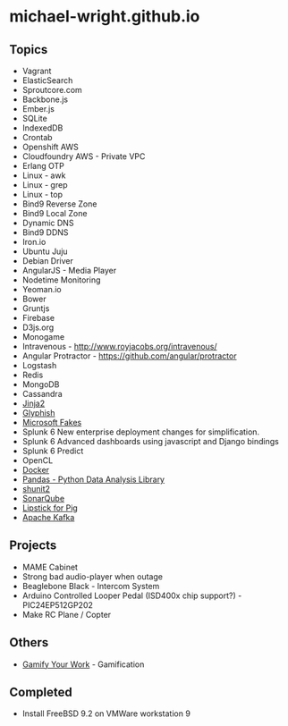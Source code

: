 michael-wright.github.io
========================

Topics
------------------------

* Vagrant
* ElasticSearch
* Sproutcore.com
* Backbone.js
* Ember.js
* SQLite
* IndexedDB
* Crontab
* Openshift AWS
* Cloudfoundry AWS - Private VPC
* Erlang OTP
* Linux - awk
* Linux - grep
* Linux - top
* Bind9 Reverse Zone
* Bind9 Local Zone
* Dynamic DNS
* Bind9 DDNS
* Iron.io
* Ubuntu Juju
* Debian Driver
* AngularJS - Media Player
* Nodetime Monitoring
* Yeoman.io
* Bower
* Gruntjs
* Firebase
* D3js.org
* Monogame
* Intravenous - http://www.royjacobs.org/intravenous/
* Angular Protractor - https://github.com/angular/protractor
* Logstash
* Redis
* MongoDB
* Cassandra
* [Jinja2](http://jinja.pocoo.org/docs/)
* [Glyphish](http://www.glyphish.com/)
* [Microsoft Fakes](http://msdn.microsoft.com/en-us/library/hh549175.aspx) 
* Splunk 6 New enterprise deployment changes for simplification.  
* Splunk 6 Advanced dashboards using javascript and Django bindings
* Splunk 6 Predict 
* OpenCL
* [Docker](https://www.docker.io/)
* [Pandas - Python Data Analysis Library](http://www.gregreda.com/2013/10/26/intro-to-pandas-data-structures)
* [shunit2](http://net.tutsplus.com/tutorials/tools-and-tips/test-driving-shell-scripts/)
* [SonarQube](http://www.sonarqube.org/)
* [Lipstick for Pig](http://techblog.netflix.com/2013/06/introducing-lipstick-on-apache-pig.html)
* [Apache Kafka](https://kafka.apache.org/)

Projects 
--------------------------

* MAME Cabinet
* Strong bad audio-player when outage
* Beaglebone Black - Intercom System
* Arduino Controlled Looper Pedal (ISD400x chip support?) - PIC24EP512GP202
* Make RC Plane / Copter

Others
---------------------------

* [Gamify Your Work](https://mediabriefs.ldschurch.org/gamify-your-work/) - Gamification


Completed 
--------------------------

* Install FreeBSD 9.2 on VMWare workstation 9

